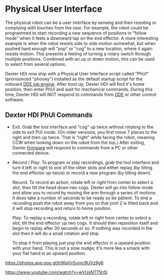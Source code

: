 # Physical User Interface

The physical robot can be a user interface by sensing and then resisting or complying with touches from the user. For example, the robot could be programmed to start recording a new sequence of positions in "follow mode" when it feels a downward tap on the end effector. A more interesting example is when the robot resists side to side motion somewhat, but when pushed hard enough will "pop" or "cog" to a new location, where it again resists motion. This presents a feeling of turning a rotary switch through multiple positions. Combined with an up or down motion, this can be used to select from several options. 

Dexter HDI now ship with a Physical User Interface script called "PhUI" (pronounced "phooey") installed as the default startup script for the onboard [DDE job engine](DDE#job-engine-on-dexter). After boot up, Dexter HDI will find it's home position, then enter PhUI and wait for mechanical commands. During this time, Dexter HDI will NOT respond to commands from [DDE](DDE) or other control software.

## Dexter HDI PhUI Commands

- Exit: Grab the tool interface and "cog" up twice without rotating to the side to exit PUI mode. (On older versions, you first move 7 places to the right and then up twice. That is "right" while facing the robot, meaning CCW when looking down on the robot from the top.) After exiting, Dexter [firmware](Firmware) will respond to commands from a PC or other connected device.

- Record / Play: To program or play recordings, grab the tool interface and turn it left or right to one of the other slots and either replay (by tilting the end effector up twice) or record a new program (by tilting down). 

  Record: To record an action, rotate left or right from center to select a slot, then tilt the head down two cogs. Dexter will go into follow mode and allow you to record by moving the arm through a series of motions. It does take a number of seconds to be ready so be patient. To end a recording push the robot away from you so that joint 2 is tilted back and it will stop recording and return to home position. 

  Play: To replay a recording, rotate left or right from center to select a slot, tilt the end effector up two cogs. It should then reposition itself and begin to replay after 30 seconds or so. If nothing was recorded in the slot then it will do a small rotation and stop. 

  To stop it from playing just pop the end effector in a upward position with your hand. This is not a slow nudge; it's more like a smack with your flat hand in an upward position.

https://photos.app.goo.gl/trWqVvSvmc9UVz9g6

https://www.youtube.com/watch?v=wVUsNT75h5I

